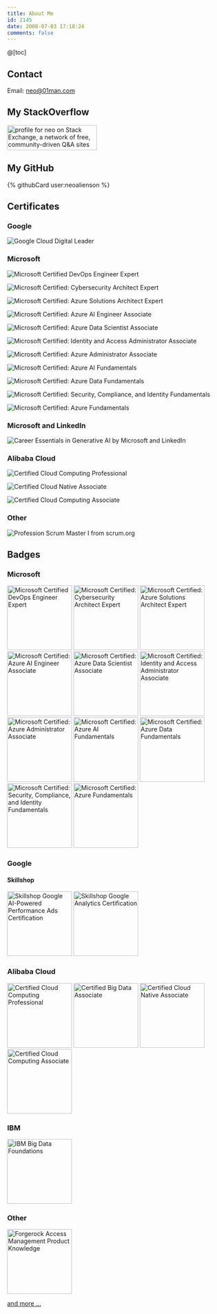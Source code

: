 ```yaml
---
title: About Me
id: 2145
date: 2008-07-03 17:18:24
comments: false
---
```


@[toc]

## Contact

Email: neo@01man.com

## My StackOverflow
<a href="https://stackexchange.com/users/2122053/neo"><img src="https://stackexchange.com/users/flair/2122053.png" width="208" height="58" alt="profile for neo on Stack Exchange, a network of free, community-driven Q&amp;A sites" title="profile for neo on Stack Exchange, a network of free, community-driven Q&amp;A sites" /></a>

## My GitHub
{% githubCard user:neoalienson %}

## Certificates

### Google

![Google Cloud Digital Leader](google-cloud-digital-leader-cert.png)

### Microsoft

![Microsoft Certified DevOps Engineer Expert](microsoft-certified-expert-devops-engineer-cert.png)

![Microsoft Certified: Cybersecurity Architect Expert](microsoft-certified-cybersecurity-architect-expert-cert.png)

![Microsoft Certified: Azure Solutions Architect Expert](microsoft-certified-azure-solutions-architect-expert-cert.png)

![Microsoft Certified: Azure AI Engineer Associate](microsoft-certified-azure-ai-engineer-associate-cert.png)

![Microsoft Certified: Azure Data Scientist Associate](microsoft-certified-azure-data-scientist-associate-cert.png)

![Microsoft Certified: Identity and Access Administrator Associate](microsoft-certified-identity-and-access-administrator-associate-cert.png)

![Microsoft Certified: Azure Administrator Associate](microsoft-certified-azure-administrator-associate-cert.png)

![Microsoft Certified: Azure AI Fundamentals](microsoft-certified-azure-ai-fundamentals-cert.png)

![Microsoft Certified: Azure Data Fundamentals](microsoft-certified-azure-data-fundamentals-cert.png)

![Microsoft Certified: Security, Compliance, and Identity Fundamentals](microsoft-certified-security-compliance-and-identity-fundamentals-cert.png)

![Microsoft Certified: Azure Fundamentals](microsoft-certified-azure-fundamentals-cert.png)


### Microsoft and LinkedIn
![Career Essentials in Generative AI by Microsoft and LinkedIn](career_essentials_in_generative_ai.png)

### Alibaba Cloud

![Certified Cloud Computing Professional](alibaba_cloud_certified_cloud_computing_professional-cert.png)

![Certified Cloud Native Associate](alibaba_cloud_native_associate-cert.png)

![Certified Cloud Computing Associate](alibaba_cloud_computing_associate-cert.png)

### Other

![Profession Scrum Master I from scrum.org](scrum_psm1_201407.png)

## Badges

### Microsoft

<img src=microsoft-certified-expert-devops-engineer.png alt="Microsoft Certified DevOps Engineer Expert" width="150" />

<img src=microsoft-certified-cybersecurity-architect-expert.png alt="Microsoft Certified: Cybersecurity Architect Expert" width="150" />

<img src=microsoft-certified-azure-solutions-architect-expert.png alt="Microsoft Certified: Azure Solutions Architect Expert" width="150" />

<img src=microsoft-certified-azure-ai-engineer-associate.png alt="Microsoft Certified: Azure AI Engineer Associate" width="150" />

<img src=microsoft-certified-azure-data-scientist-associate.png alt="Microsoft Certified: Azure Data Scientist Associate" width="150" />

<img src=microsoft-certified-identity-and-access-administrator-associate.png alt="Microsoft Certified: Identity and Access Administrator Associate" width="150" />

<img src=microsoft-certified-azure-administrator-associate.png alt="Microsoft Certified: Azure Administrator Associate" width="150" />

<img src=microsoft-certified-azure-ai-fundamentals.png alt="Microsoft Certified: Azure AI Fundamentals" width="150" />

<img src=microsoft-certified-azure-data-fundamentals.png alt="Microsoft Certified: Azure Data Fundamentals" width="150" />

<img src=microsoft-certified-security-compliance-and-identity-fundamentals.png alt="Microsoft Certified: Security, Compliance, and Identity Fundamentals" width="150" />

<img src=microsoft-certified-azure-fundamentals.png alt="Microsoft Certified: Azure Fundamentals" width="150" />

### Google

#### Skillshop

<img src=skillshop-google-ai-powered-performance-ads.png alt="Skillshop Google AI-Powered Performance Ads Certification" width="150" />

<img src=skillshop-google-analytics-certification.png alt="Skillshop Google Analytics Certification" width="150" />

### Alibaba Cloud

<img src=alibaba_cloud_certified_cloud_computing_professional.png alt="Certified Cloud Computing Professional" width="150" />

<img src=alibaba_cloud_certified_alibaba_big_data_associate.png alt="Certified Big Data Associate" width="150" />

<img src=alibaba_cloud_native_associate.png alt="Certified Cloud Native Associate" width="150" />

<img src=alibaba_cloud_computing_associate.png alt="Certified Cloud Computing Associate" width="150" />

### IBM

<img src=big-data-foundations.png alt="IBM Big Data Foundations" width="150" />

### Other

<img src=forgerock-access-management-product-knowledge.2.png alt="Forgerock Access Management Product Knowledge" width="150" />

[and more ...](../more-about-me)

